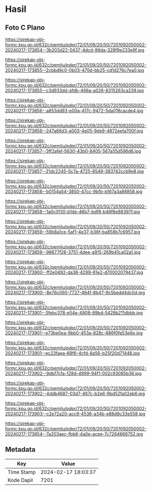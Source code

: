 # Hasil

## Foto C Plano

https://sirekap-obj-formc.kpu.go.id/632c/pemilu/pdpr/72/01/09/20/50/7201092050002-20240217-173854--3b203d22-0437-4dcd-99da-328f9e233e9f.jpg

https://sirekap-obj-formc.kpu.go.id/632c/pemilu/pdpr/72/01/09/20/50/7201092050002-20240217-173855--2cbbd9c0-0b03-470d-bb25-cd1d276c7ea0.jpg

https://sirekap-obj-formc.kpu.go.id/632c/pemilu/pdpr/72/01/09/20/50/7201092050002-20240217-173855--c3d933dd-afdb-466a-a026-8315263ca239.jpg

https://sirekap-obj-formc.kpu.go.id/632c/pemilu/pdpr/72/01/09/20/50/7201092050002-20240217-173856--a853dd93-e00a-417c-9472-5da018cacde4.jpg

https://sirekap-obj-formc.kpu.go.id/632c/pemilu/pdpr/72/01/09/20/50/7201092050002-20240217-173856--247a66d3-a003-4e05-9de9-4872eefa700f.jpg

https://sirekap-obj-formc.kpu.go.id/632c/pemilu/pdpr/72/01/09/20/50/7201092050002-20240217-173857--3ff2afef-5630-43b0-8405-567a55d596d6.jpg

https://sirekap-obj-formc.kpu.go.id/632c/pemilu/pdpr/72/01/09/20/50/7201092050002-20240217-173857--21dc2245-0c7a-4725-8549-383742ccb9e8.jpg

https://sirekap-obj-formc.kpu.go.id/632c/pemilu/pdpr/72/01/09/20/50/7201092050002-20240217-173858--b0154a54-3850-47cc-9bfb-b167a3a88858.jpg

https://sirekap-obj-formc.kpu.go.id/632c/pemilu/pdpr/72/01/09/20/50/7201092050002-20240217-173858--1a0c0f30-b1de-46b7-bdf8-b46f6e88397f.jpg

https://sirekap-obj-formc.kpu.go.id/632c/pemilu/pdpr/72/01/09/20/50/7201092050002-20240217-173859--59b8a1ce-5af1-4e37-b36f-ba858b7c6957.jpg

https://sirekap-obj-formc.kpu.go.id/632c/pemilu/pdpr/72/01/09/20/50/7201092050002-20240217-173859--96677f28-3751-4dee-a915-269b41ca02a1.jpg

https://sirekap-obj-formc.kpu.go.id/632c/pemilu/pdpr/72/01/09/20/50/7201092050002-20240217-173900--ff2e0492-da38-4299-81e2-d70002079437.jpg

https://sirekap-obj-formc.kpu.go.id/632c/pemilu/pdpr/72/01/09/20/50/7201092050002-20240217-173900--8e76c060-7727-464f-8b47-9c5bedd4dc0d.jpg

https://sirekap-obj-formc.kpu.go.id/632c/pemilu/pdpr/72/01/09/20/50/7201092050002-20240217-173901--3febc378-e54e-4908-89bd-5428b211dbbb.jpg

https://sirekap-obj-formc.kpu.go.id/632c/pemilu/pdpr/72/01/09/20/50/7201092050002-20240217-173901--e73be0ea-9bb0-453a-828c-886f0fe53e6e.jpg

https://sirekap-obj-formc.kpu.go.id/632c/pemilu/pdpr/72/01/09/20/50/7201092050002-20240217-173901--ec23faea-68f6-4cfd-8a56-b25f20d71448.jpg

https://sirekap-obj-formc.kpu.go.id/632c/pemilu/pdpr/72/01/09/20/50/7201092050002-20240217-173902--9dbf7cfa-128d-4999-94f1-002c93085b36.jpg

https://sirekap-obj-formc.kpu.go.id/632c/pemilu/pdpr/72/01/09/20/50/7201092050002-20240217-173902--4ddb4687-03d7-467c-b2e6-9bd52fa02eb6.jpg

https://sirekap-obj-formc.kpu.go.id/632c/pemilu/pdpr/72/01/09/20/50/7201092050002-20240217-173903--c2e72a20-acc9-4536-a34b-e88d9c33e558.jpg

https://sirekap-obj-formc.kpu.go.id/632c/pemilu/pdpr/72/01/09/20/50/7201092050002-20240217-173854--7a203aec-fbb6-4a0e-acee-7c7264666752.jpg


## Metadata

| Key        | Value               |
| ---------- | ------------------- |
| Time Stamp | 2024-02-17 18:03:37 |
| Kode Dapil | 7201                |



